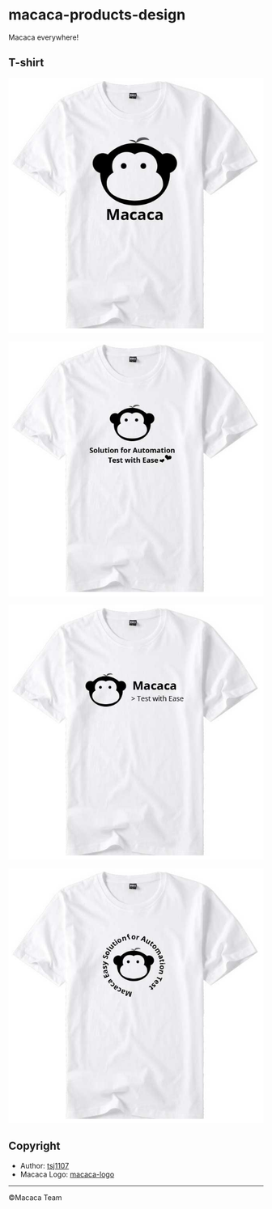 # macaca-products-design

Macaca everywhere!

## T-shirt

![](./T-Shirt-1.jpg)

![](./T-Shirt-2.jpg)

![](./T-Shirt-3.jpg)

![](./T-Shirt-4.jpg)


## Copyright

- Author: [tsj1107](//github.com/tsj1107)
- Macaca Logo: [macaca-logo](//github.com/macacajs/macaca-logo)

---

&copy;Macaca Team
